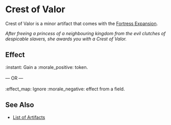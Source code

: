 # Crest of Valor

Crest of Valor is a minor artifact that comes with the [Fortress Expansion](../content.md).

*After freeing a princess of a neighbouring kingdom from the evil clutches of despicable slavers, she awards you with a Crest of Valor.*


## Effect

:instant: Gain a :morale_positive: token.<br><br>— OR —<br><br>:effect_map: Ignore :morale_negative: effect from a field.


## See Also

- [List of Artifacts](../artifacts.md)
